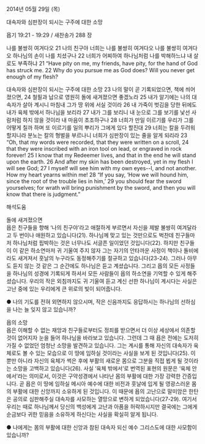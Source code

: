 2014년 05월 29일 (목)

대속자와 심판장이 되시는 구주에 대한 소망



욥기 19:21 - 19:29 / 새찬송가 288 장


나를 불쌍히 여겨다오 
21 나의 친구야 너희는 나를 불쌍히 여겨다오 나를 불쌍히 여겨다오 하나님의 손이 나를 치셨구나 22 너희가 어찌하여 하나님처럼 나를 박해하느냐 내 살로도 부족하냐
21 “Have pity on me, my friends, have pity, for the hand of God has struck me. 22 Why do you pursue me as God does? Will you never get enough of my flesh?   

대속자와 심판장이 되시는 구주에 대한 소망
23 나의 말이 곧 기록되었으면, 책에 씌어졌으면, 24 철필과 납으로 영원히 돌에 새겨졌으면 좋겠노라 25 내가 알기에는 나의 대속자가 살아 계시니 마침내 그가 땅 위에 서실 것이라 26 내 가죽이 벗김을 당한 뒤에도 내가 육체 밖에서 하나님을 보리라 27 내가 그를 보리니 내 눈으로 그를 보기를 낯선 사람처럼 하지 않을 것이라 내 마음이 초조하구나 28 너희가 만일 이르기를 우리가 그를 어떻게 칠까 하며 또 이르기를 일의 뿌리가 그에게 있다 할진대 29 너희는 칼을 두려워 할지니라 분노는 칼의 형벌을 부르나니 너희가 심판장이 있는 줄을 알게 되리라
23 “Oh, that my words were recorded, that they were written on a scroll, 24 that they were inscribed with an iron tool on lead, or engraved in rock forever! 25 I know that my Redeemer lives, and that in the end he will stand upon the earth. 26 And after my skin has been destroyed, yet in my flesh I will see God;  27 I myself will see him with my own eyes--I, and not another. How my heart yearns within me! 28 “If you say, ‘How we will hound him, since the root of the trouble lies in him,’ 29 you should fear the sword yourselves; for wrath will bring punishment by the sword, and then you will know that there is judgment.”

해석도움





돌에 새겨졌으면  
욥은 친구들을 향해 ‘나의 친구야’라고 애절하게 부르면서 자신을 제발 불쌍히 여겨달라고 두 번이나 애원하고 있습니다(21). 하나님께 맞고 있는 것만으로도 벅찬데 친구들마저 하나님처럼 핍박하는 것은 너무나도 서글픈 일이었던 것입니다(22). 하지만 친구들이 이 같은 하소연마저 귀 기울여 주지 않자 그는 자기의 안타까운 사정이 책이나 돌비에라도 새겨져서 훗날의 누구라도 동정해주기를 절규하고 있습니다(23-24). 그러나 아무도 듣지 않는 것 같은 그 순간에도 하나님은 듣고 계셨습니다. 그리고 욥의 모든 사정들을 하나님의 성경에 기록되게 하셔서 모든 사람들이 욥의 하소연을 기억할 수 있게 해주셨습니다. 우리의 작은 외침까지도 귀 기울여 듣고 계신 선한 하나님이 계시다는 사실은 고난 중에 있는 우리에게 큰 위로의 빛이 되어줍니다. 

● 나의 기도를 전혀 외면하지 않으시며, 작은 신음까지도 응답하시는 하나님의 선하심을 나는 늘 잊지 않고 있습니까?

욥의 소망  
욥은 이해할 수 없는 재앙과 친구들로부터도 정죄를 받으면서 더 이상 세상에서 의존할 것이 없어지자 눈을 들어 하나님을 바라보고 있습니다. 그런데 그 때 욥은 전에는 도저히 가질 수 없었던 엄청난 소망을 발견하고 있습니다. 그는 계시를 통해 자신의 대속자가 육체로도 볼 수 있는 모습으로 이 땅에 임하실 것이라는 사실을 보게 된 것입니다(25). 이뿐만 아니라 자신의 육체가 썩은 후에 부활의 새로운 몸으로 그분을 직접 뵙게 될 것이라는 소망을 고백하고 있습니다(26). 사실 ‘육체 밖에서’로 번역된 표현의 원문은 ‘육체 안에서’라는 의미로서,  이것은 구약성경에서 나타난 몸의 부활에 대한 가장 강력한 간증입니다. 곧 욥은 이 땅에 임하실 메시아 예수에 대한 비전과 훗날에 입게 될 영광스러운 몸의 부활에 대한 신앙까지 소유하게 된 것입니다. 이 때문에 욥의 고난으로 말미암은 한탄은 공의로 심판해주실 대속자를 사모하는 열망으로 변하게 되었습니다(27-29). 여기서 우리는 때로 하나님께서 당신의 백성에게 고난과 아픔을 허락하시지만 결국에는 그에게 순금보다 귀한 믿음을 소유하게 하신다는 사실을 확실히 알게 됩니다.  

● 나에게는 몸의 부활에 대한 신앙과 참된 대속자 되신 예수 그리스도에 대한 사모함이 있습니까?